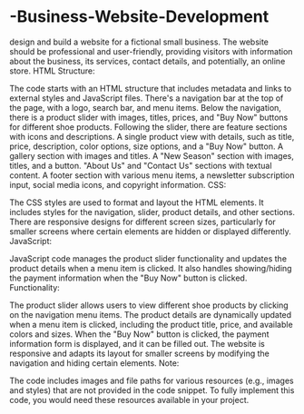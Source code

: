 # -Business-Website-Development
design and build a website for a fictional small business. The website should be professional and user-friendly, providing visitors with information about the business, its services, contact details, and potentially, an online store.
HTML Structure:

The code starts with an HTML structure that includes metadata and links to external styles and JavaScript files.
There's a navigation bar at the top of the page, with a logo, search bar, and menu items.
Below the navigation, there is a product slider with images, titles, prices, and "Buy Now" buttons for different shoe products.
Following the slider, there are feature sections with icons and descriptions.
A single product view with details, such as title, price, description, color options, size options, and a "Buy Now" button.
A gallery section with images and titles.
A "New Season" section with images, titles, and a button.
"About Us" and "Contact Us" sections with textual content.
A footer section with various menu items, a newsletter subscription input, social media icons, and copyright information.
CSS:

The CSS styles are used to format and layout the HTML elements. It includes styles for the navigation, slider, product details, and other sections. There are responsive designs for different screen sizes, particularly for smaller screens where certain elements are hidden or displayed differently.
JavaScript:

JavaScript code manages the product slider functionality and updates the product details when a menu item is clicked. It also handles showing/hiding the payment information when the "Buy Now" button is clicked.
Functionality:

The product slider allows users to view different shoe products by clicking on the navigation menu items.
The product details are dynamically updated when a menu item is clicked, including the product title, price, and available colors and sizes.
When the "Buy Now" button is clicked, the payment information form is displayed, and it can be filled out.
The website is responsive and adapts its layout for smaller screens by modifying the navigation and hiding certain elements.
Note:

The code includes images and file paths for various resources (e.g., images and styles) that are not provided in the code snippet. To fully implement this code, you would need these resources available in your project.
